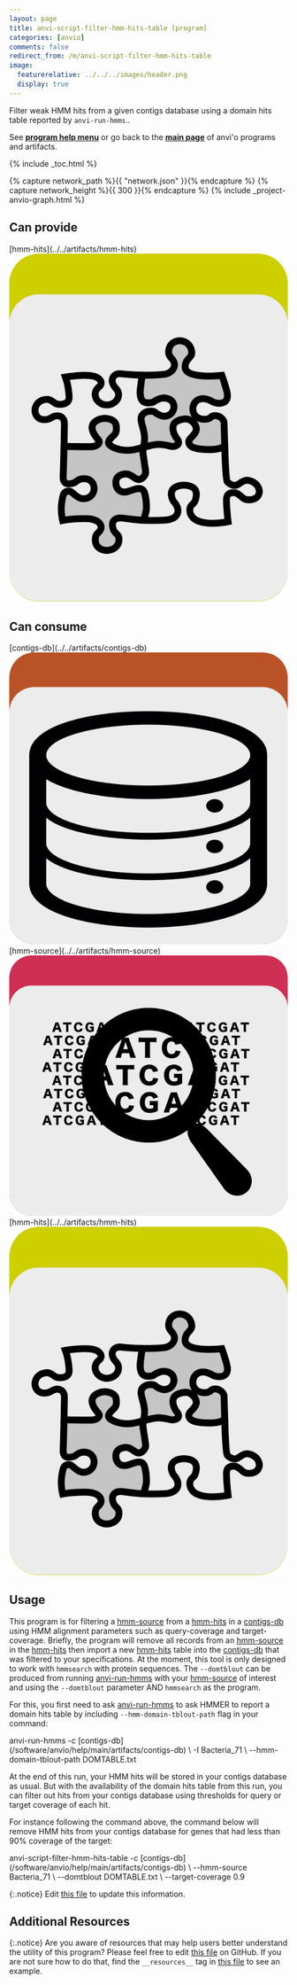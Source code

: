 ```yaml
---
layout: page
title: anvi-script-filter-hmm-hits-table [program]
categories: [anvio]
comments: false
redirect_from: /m/anvi-script-filter-hmm-hits-table
image:
  featurerelative: ../../../images/header.png
  display: true
---
```


Filter weak HMM hits from a given contigs database using a domain hits table reported by `anvi-run-hmms`..

See **[program help menu](../../../../vignette#anvi-script-filter-hmm-hits-table)** or go back to the **[main page](../../)** of anvi'o programs and artifacts.


{% include _toc.html %}
<div id="svg" class="subnetwork"></div>
{% capture network_path %}{{ "network.json" }}{% endcapture %}
{% capture network_height %}{{ 300 }}{% endcapture %}
{% include _project-anvio-graph.html %}


## Can provide

<p style="text-align: left" markdown="1"><span class="artifact-p">[hmm-hits](../../artifacts/hmm-hits) <img src="../../images/icons/CONCEPT.png" class="artifact-icon-mini" /></span></p>

## Can consume

<p style="text-align: left" markdown="1"><span class="artifact-r">[contigs-db](../../artifacts/contigs-db) <img src="../../images/icons/DB.png" class="artifact-icon-mini" /></span> <span class="artifact-r">[hmm-source](../../artifacts/hmm-source) <img src="../../images/icons/HMM.png" class="artifact-icon-mini" /></span> <span class="artifact-r">[hmm-hits](../../artifacts/hmm-hits) <img src="../../images/icons/CONCEPT.png" class="artifact-icon-mini" /></span></p>

## Usage


This program is for filtering a <span class="artifact-n">[hmm-source](/software/anvio/help/main/artifacts/hmm-source)</span> from a <span class="artifact-n">[hmm-hits](/software/anvio/help/main/artifacts/hmm-hits)</span> in a <span class="artifact-n">[contigs-db](/software/anvio/help/main/artifacts/contigs-db)</span> using HMM alignment parameters such as query-coverage and target-coverage. Briefly, the program will remove all records from an <span class="artifact-n">[hmm-source](/software/anvio/help/main/artifacts/hmm-source)</span> in the <span class="artifact-n">[hmm-hits](/software/anvio/help/main/artifacts/hmm-hits)</span> then import a new <span class="artifact-n">[hmm-hits](/software/anvio/help/main/artifacts/hmm-hits)</span> table into the <span class="artifact-n">[contigs-db](/software/anvio/help/main/artifacts/contigs-db)</span> that was filtered to your specifications. At the moment, this tool is only designed to work with `hmmsearch` with protein sequences. The `--domtblout` can be produced from running <span class="artifact-n">[anvi-run-hmms](/software/anvio/help/main/programs/anvi-run-hmms)</span> with your <span class="artifact-n">[hmm-source](/software/anvio/help/main/artifacts/hmm-source)</span> of interest and using the `--domtblout` parameter AND  `hmmsearch` as the program.

For this, you first need to ask <span class="artifact-n">[anvi-run-hmms](/software/anvio/help/main/programs/anvi-run-hmms)</span> to ask HMMER to report a domain hits table by including `--hmm-domain-tblout-path` flag in your command:

<div class="codeblock" markdown="1">
anvi&#45;run&#45;hmms &#45;c <span class="artifact&#45;n">[contigs&#45;db](/software/anvio/help/main/artifacts/contigs&#45;db)</span> \
              &#45;I Bacteria_71 \
              &#45;&#45;hmm&#45;domain&#45;tblout&#45;path DOMTABLE.txt
</div>

At the end of this run, your HMM hits will be stored in your contigs database as usual. But with the availability of the domain hits table from this run, you can filter out hits from your contigs database using thresholds for query or target coverage of each hit.

For instance following the command above, the command below will remove HMM hits from your contigs database for genes that had less than 90% coverage of the target:

<div class="codeblock" markdown="1">
anvi&#45;script&#45;filter&#45;hmm&#45;hits&#45;table &#45;c <span class="artifact&#45;n">[contigs&#45;db](/software/anvio/help/main/artifacts/contigs&#45;db)</span> \
                                  &#45;&#45;hmm&#45;source Bacteria_71 \
                                  &#45;&#45;domtblout DOMTABLE.txt \
                                  &#45;&#45;target&#45;coverage 0.9
</div>


{:.notice}
Edit [this file](https://github.com/merenlab/anvio/tree/master/anvio/docs/programs/anvi-script-filter-hmm-hits-table.md) to update this information.


## Additional Resources



{:.notice}
Are you aware of resources that may help users better understand the utility of this program? Please feel free to edit [this file](https://github.com/merenlab/anvio/tree/master/bin/anvi-script-filter-hmm-hits-table) on GitHub. If you are not sure how to do that, find the `__resources__` tag in [this file](https://github.com/merenlab/anvio/blob/master/bin/anvi-interactive) to see an example.
